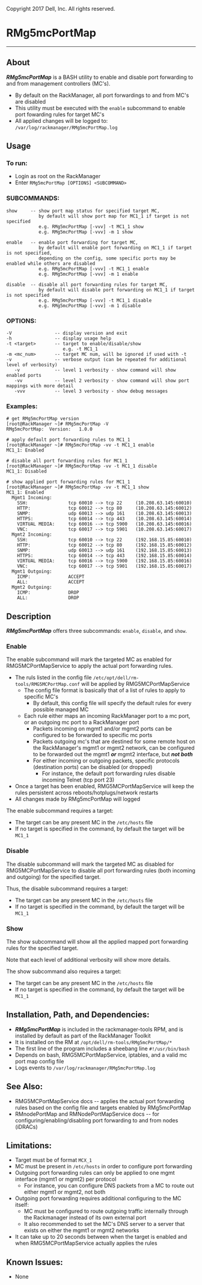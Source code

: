 Copyright 2017 Dell, Inc. All rights reserved.

# RMg5mcPortMap
---

## About

***RMg5mcPortMap*** is a BASH utility to enable and disable port forwarding to and from management controllers (MC's).

* By default on the RackManager, all port forwardings to and from MC's are disabled
* This utility must be executed with the `enable` subcommand to enable port fowarding rules for target MC's
* All applied changes will be logged to: `/var/log/rackmanager/RMg5mcPortMap.log`

## Usage

### To run:

* Login as root on the RackManager
* Enter `RMg5mcPortMap [OPTIONS] <SUBCOMMAND>`

### SUBCOMMANDS:
                
    show     -- show port map status for specified target MC,
                by default will show port map for MC1_1 if target is not specified
                e.g. RMg5mcPortMap [-vvv] -t MC1_1 show
                e.g. RMg5mcPortMap [-vvv] -m 1 show

    enable   -- enable port forwarding for target MC,
                by default will enable port forwarding on MC1_1 if target is not specified,
                depending on the config, some specific ports may be enabled while others are disabled
                e.g. RMg5mcPortMap [-vvv] -t MC1_1 enable
                e.g. RMg5mcPortMap [-vvv] -m 1 enable

    disable  -- disable all port forwarding rules for target MC,
                by default will disable port forwarding on MC1_1 if target is not specified
                e.g. RMg5mcPortMap [-vvv] -t MC1_1 disable
                e.g. RMg5mcPortMap [-vvv] -m 1 disable


### OPTIONS:

    -V                -- display version and exit
    -h                -- display usage help
    -t <target>       -- target to enable/disable/show
                         e.g. -t MC1_1
    -m <mc_num>       -- target MC num, will be ignored if used with -t
    -v                -- verbose output (can be repeated for additional level of verbosity)
       -v             -- level 1 verbosity - show command will show enabled ports
       -vv            -- level 2 verbosity - show command will show port mappings with more detail
       -vvv           -- level 3 verbosity - show debug messages


### Examples:

    # get RMg5mcPortMap version
    [root@RackManager ~]# RMg5mcPortMap -V
    RMg5mcPortMap:  Version:   1.0.0
    
    # apply default port forwarding rules to MC1_1
    [root@RackManager ~]# RMg5mcPortMap -vv -t MC1_1 enable
    MC1_1: Enabled
      
    # disable all port forwarding rules for MC1_1
    [root@RackManager ~]# RMg5mcPortMap -vv -t MC1_1 disable
    MC1_1: Disabled
      
    # show applied port forwarding rules for MC1_1
    [root@RackManager ~]# RMg5mcPortMap -vv -t MC1_1 show
    MC1_1: Enabled
      Mgmt1 Incoming:
        SSH:               tcp 60010 --> tcp 22     (10.208.63.145:60010)
        HTTP:              tcp 60012 --> tcp 80     (10.208.63.145:60012)
        SNMP:              udp 60013 --> udp 161    (10.208.63.145:60013)
        HTTPS:             tcp 60014 --> tcp 443    (10.208.63.145:60014)
        VIRTUAL MEDIA:     tcp 60016 --> tcp 5900   (10.208.63.145:60016)
        VNC:               tcp 60017 --> tcp 5901   (10.208.63.145:60017)
      Mgmt2 Incoming:
        SSH:               tcp 60010 --> tcp 22     (192.168.15.85:60010)
        HTTP:              tcp 60012 --> tcp 80     (192.168.15.85:60012)
        SNMP:              udp 60013 --> udp 161    (192.168.15.85:60013)
        HTTPS:             tcp 60014 --> tcp 443    (192.168.15.85:60014)
        VIRTUAL MEDIA:     tcp 60016 --> tcp 5900   (192.168.15.85:60016)
        VNC:               tcp 60017 --> tcp 5901   (192.168.15.85:60017)
      Mgmt1 Outgoing:
        ICMP:              ACCEPT
        ALL:               ACCEPT
      Mgmt2 Outgoing:
        ICMP:              DROP
        ALL:               DROP

## Description

***RMg5mcPortMap*** offers three subcommands: `enable`, `disable`, and `show`.

### Enable

The enable subcommand will mark the targeted MC as enabled for RMG5MCPortMapService to apply the actual port forwarding rules.
* The ruls listed in the config file `/etc/opt/dell/rm-tools/RMG5MCPortMap.conf` will be applied by RMG5MCPortMapService
  * The config file format is basically that of a list of rules to apply to specific MC's
    * By default, this config file will specify the default rules for every possible managed MC
  * Each rule either maps an incoming RackManager port to a mc port, or an outgoing mc port to a RackManager port
    * Packets incoming on mgmt1 and/or mgmt2 ports can be configured to be forwarded to specific mc ports
    * Packets outgoing mc's that are destined for some remote host on the RackManager's mgmt1 or mgmt2 network,
  can be configured to be forwarded out the mgmt1 ***or*** mgmt2 interface, but ***not both***
    * For either incoming or outgoing packets, specific protocols (destination ports) can be disabled (or dropped)
      * For instance, the default port forwarding rules disable incoming Telnet (tcp port 23)
* Once a target has been enabled, RMG5MCPortMapService will keep the rules persistent across reboots/hotplugs/network restarts
* All changes made by RMg5mcPortMap will logged
  
The enable subcommand requires a target:
* The target can be any present MC in the `/etc/hosts` file
* If no target is specified in the command, by default the target will be `MC1_1`

### Disable

The disable subcommand will mark the targeted MC as disabled for RMG5MCPortMapService to disable all port forwarding rules (both incoming and outgoing) for the specified target.

Thus, the disable subcommand requires a target:
* The target can be any present MC in the `/etc/hosts` file
* If no target is specified in the command, by default the target will be `MC1_1`

### Show

The show subcommand will show all the applied mapped port forwarding rules for the specified target.

Note that each level of additional verbosity will show more details.

The show subcommand also requires a target:
* The target can be any present MC in the `/etc/hosts` file
* If no target is specified in the command, by default the target will be `MC1_1`

## Installation, Path, and Dependencies:
* ***RMg5mcPortMap*** is included in the rackmanager-tools RPM, and is installed by default as part of the RackManager Toolkit
* It is installed on the RM at `/opt/dell/rm-tools/RMg5mcPortMap/*`
* The first line of the program includes a sheebang line `#!/usr/bin/bash`
* Depends on bash, RMG5MCPortMapService, iptables, and a valid mc port map config file
* Logs events to `/var/log/rackmanager/RMg5mcPortMap.log`

## See Also:
* RMG5MCPortMapService docs -- applies the actual port forwarding rules based on the config file and targets enabled by RMg5mcPortMap
* RMnodePortMap and RMNodePortMapService docs -- for configuring/enabling/disabling port forwarding to and from nodes (iDRACs)
  
## Limitations:
* Target must be of format `MCX_1`
* MC must be present in `/etc/hosts` in order to configure port forwarding
* Outgoing port forwarding rules can only be applied to one mgmt interface (mgmt1 or mgmt2) per protocol
  * For instance, you can configure DNS packets from a MC to route out either mgmt1 or mgmt2, not both
* Outgoing port forwarding requires additional configuring to the MC itself:
  * MC must be configured to route outgoing traffic internally through the Rackmanager instead of its own external port
  * It also recommended to set the MC's DNS server to a server that exists on either the mgmt1 or mgmt2 networks
* It can take up to 20 seconds between when the target is enabled and when RMG5MCPortMapService actually applies the rules

## Known Issues:
* None
